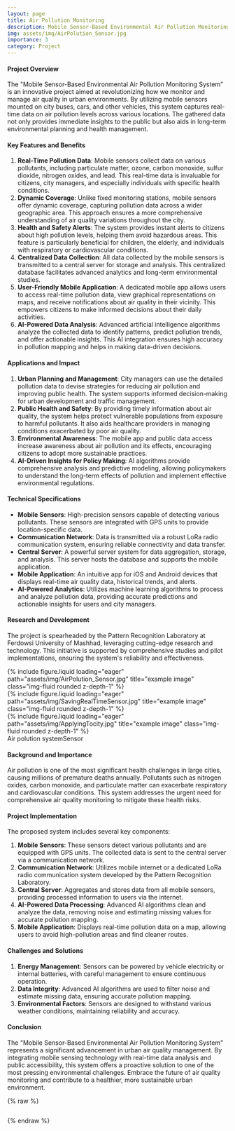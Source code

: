 ```yaml
---
layout: page
title: Air Pollution Monitoring  
description: Mobile Sensor-Based Environmental Air Pollution Monitoring System
img: assets/img/AirPolution_Sensor.jpg
importance: 3
category: Project
---
```


#### Project Overview  
The "Mobile Sensor-Based Environmental Air Pollution Monitoring System" is an innovative project aimed at revolutionizing how we monitor and manage air quality in urban environments. By utilizing mobile sensors mounted on city buses, cars, and other vehicles, this system captures real-time data on air pollution levels across various locations. The gathered data not only provides immediate insights to the public but also aids in long-term environmental planning and health management.  
  
#### Key Features and Benefits  
1. **Real-Time Pollution Data**: Mobile sensors collect data on various pollutants, including particulate matter, ozone, carbon monoxide, sulfur dioxide, nitrogen oxides, and lead. This real-time data is invaluable for citizens, city managers, and especially individuals with specific health conditions.  
2. **Dynamic Coverage**: Unlike fixed monitoring stations, mobile sensors offer dynamic coverage, capturing pollution data across a wider geographic area. This approach ensures a more comprehensive understanding of air quality variations throughout the city.  
3. **Health and Safety Alerts**: The system provides instant alerts to citizens about high pollution levels, helping them avoid hazardous areas. This feature is particularly beneficial for children, the elderly, and individuals with respiratory or cardiovascular conditions.  
4. **Centralized Data Collection**: All data collected by the mobile sensors is transmitted to a central server for storage and analysis. This centralized database facilitates advanced analytics and long-term environmental studies.  
5. **User-Friendly Mobile Application**: A dedicated mobile app allows users to access real-time pollution data, view graphical representations on maps, and receive notifications about air quality in their vicinity. This empowers citizens to make informed decisions about their daily activities.  
6. **AI-Powered Data Analysis**: Advanced artificial intelligence algorithms analyze the collected data to identify patterns, predict pollution trends, and offer actionable insights. This AI integration ensures high accuracy in pollution mapping and helps in making data-driven decisions.  
  
#### Applications and Impact  
1. **Urban Planning and Management**: City managers can use the detailed pollution data to devise strategies for reducing air pollution and improving public health. The system supports informed decision-making for urban development and traffic management.  
2. **Public Health and Safety**: By providing timely information about air quality, the system helps protect vulnerable populations from exposure to harmful pollutants. It also aids healthcare providers in managing conditions exacerbated by poor air quality.  
3. **Environmental Awareness**: The mobile app and public data access increase awareness about air pollution and its effects, encouraging citizens to adopt more sustainable practices.  
4. **AI-Driven Insights for Policy Making**: AI algorithms provide comprehensive analysis and predictive modeling, allowing policymakers to understand the long-term effects of pollution and implement effective environmental regulations.  
  
#### Technical Specifications  
- **Mobile Sensors**: High-precision sensors capable of detecting various pollutants. These sensors are integrated with GPS units to provide location-specific data.  
- **Communication Network**: Data is transmitted via a robust LoRa radio communication system, ensuring reliable connectivity and data transfer.  
- **Central Server**: A powerful server system for data aggregation, storage, and analysis. This server hosts the database and supports the mobile application.  
- **Mobile Application**: An intuitive app for iOS and Android devices that displays real-time air quality data, historical trends, and alerts.  
- **AI-Powered Analytics**: Utilizes machine learning algorithms to process and analyze pollution data, providing accurate predictions and actionable insights for users and city managers.  

#### Research and Development  
The project is spearheaded by the Pattern Recognition Laboratory at Ferdowsi University of Mashhad, leveraging cutting-edge research and technology. This initiative is supported by comprehensive studies and pilot implementations, ensuring the system's reliability and effectiveness.  


<div class="row">
    <div class="col-sm mt-3 mt-md-0">
        {% include figure.liquid loading="eager" path="assets/img/AirPolution_Sensor.jpg" title="example image" class="img-fluid rounded z-depth-1" %}
    </div>
    <div class="col-sm mt-3 mt-md-0">
        {% include figure.liquid loading="eager" path="assets/img/SavingRealTimeSensor.jpg" title="example image" class="img-fluid rounded z-depth-1" %}
    </div>
    <div class="col-sm mt-3 mt-md-0">
        {% include figure.liquid loading="eager" path="assets/img/ApplyingTocity.jpg" title="example image" class="img-fluid rounded z-depth-1" %}
    </div>
</div>
<div class="caption">
    Air polution systemSensor
</div>

#### Background and Importance  
Air pollution is one of the most significant health challenges in large cities, causing millions of premature deaths annually. Pollutants such as nitrogen oxides, carbon monoxide, and particulate matter can exacerbate respiratory and cardiovascular conditions. This system addresses the urgent need for comprehensive air quality monitoring to mitigate these health risks.  
  
#### Project Implementation  
The proposed system includes several key components:  
1. **Mobile Sensors**: These sensors detect various pollutants and are equipped with GPS units. The collected data is sent to the central server via a communication network.  
2. **Communication Network**: Utilizes mobile internet or a dedicated LoRa radio communication system developed by the Pattern Recognition Laboratory.  
3. **Central Server**: Aggregates and stores data from all mobile sensors, providing processed information to users via the internet.  
4. **AI-Powered Data Processing**: Advanced AI algorithms clean and analyze the data, removing noise and estimating missing values for accurate pollution mapping.  
5. **Mobile Application**: Displays real-time pollution data on a map, allowing users to avoid high-pollution areas and find cleaner routes.  
  
#### Challenges and Solutions  
1. **Energy Management**: Sensors can be powered by vehicle electricity or internal batteries, with careful management to ensure continuous operation.  
2. **Data Integrity**: Advanced AI algorithms are used to filter noise and estimate missing data, ensuring accurate pollution mapping.  
3. **Environmental Factors**: Sensors are designed to withstand various weather conditions, maintaining reliability and accuracy.  
  
#### Conclusion  
The "Mobile Sensor-Based Environmental Air Pollution Monitoring System" represents a significant advancement in urban air quality management. By integrating mobile sensing technology with real-time data analysis and public accessibility, this system offers a proactive solution to one of the most pressing environmental challenges. Embrace the future of air quality monitoring and contribute to a healthier, more sustainable urban environment.  
  

{% raw %}

```html

```

{% endraw %}
